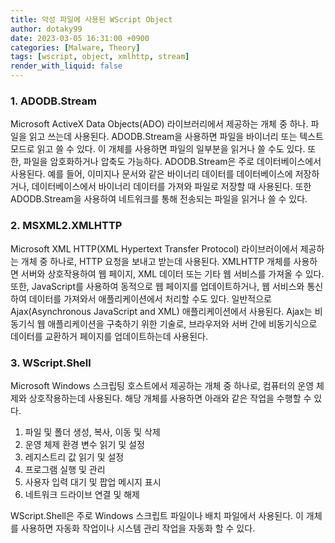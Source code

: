 ```yaml
---
title: 악성 파일에 사용된 WScript Object
author: dotaky99
date: 2023-03-05 16:31:00 +0900
categories: [Malware, Theory]
tags: [wscript, object, xmlhttp, stream]
render_with_liquid: false
---
```


### 1. ADODB.Stream
Microsoft ActiveX Data Objects(ADO) 라이브러리에서 제공하는 개체 중 하나. 파일을 읽고 쓰는데 사용된다. ADODB.Stream을 사용하면 파일을 바이너리 또는 텍스트 모드로 읽고 쓸 수 있다. 이 개체를 사용하면 파일의 일부분을 읽거나 쓸 수도 있다. 또한, 파일을 암호화하거나 압축도 가능하다.
ADODB.Stream은 주로 데이터베이스에서 사용된다. 예를 들어, 이미지나 문서와 같은 바이너리 데이터를 데이터베이스에 저장하거나, 데이터베이스에서 바이너리 데이터를 가져와 파일로 저장할 때 사용된다. 또한 ADODB.Stream을 사용하여 네트워크를 통해 전송되는 파일을 읽거나 쓸 수 있다.


### 2. MSXML2.XMLHTTP
Microsoft XML HTTP(XML Hypertext Transfer Protocol) 라이브러이에서 제공하는 개체 중 하나로, HTTP 요청을 보내고 받는데 사용된다. XMLHTTP 개체를 사용하면 서버와 상호작용하여 웹 페이지, XML 데이터 또는 기타 웹 서비스를 가져올 수 있다. 또한, JavaScript를 사용하여 동적으로 웹 페이지를 업데이트하거나, 웹 서비스와 통신하여 데이터를 가져와서 애플리케이션에서 처리할 수도 있다.
일반적으로 Ajax(Asynchronous JavaScript and XML) 애플리케이션에서 사용된다. Ajax는 비동기식 웹 애플리케이션을 구축하기 위한 기술로, 브라우저와 서버 간에 비동기식으로 데이터를 교환하거 페이지를 업데이트하는데 사용된다.


### 3. WScript.Shell
Microsoft Windows 스크립팅 호스트에서 제공하는 개체 중 하나로, 컴퓨터의 운영 체제와 상호작용하는데 사용된다.
해당 개체를 사용하면 아래와 같은 작업을 수행할 수 있다.

1. 파일 및 폴더 생성, 복사, 이동 및 삭제
2. 운영 체제 환경 변수 읽기 및 설정
3. 레지스트리 값 읽기 및 설정
4. 프로그램 실행 및 관리
5. 사용자 입력 대기 및 팝업 메시지 표시
6. 네트워크 드라이브 연결 및 해제

WScript.Shell은 주로 Windows 스크립트 파일이나 배치 파일에서 사용된다. 이 개체를 사용하면 자동화 작업이나 시스템 관리 작업을 자동화 할 수 있다.